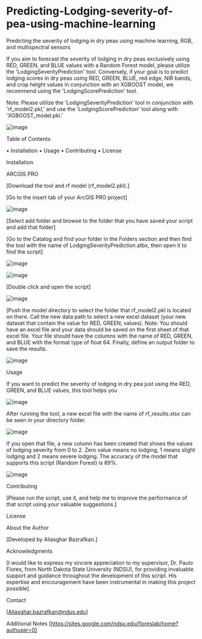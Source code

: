 # Predicting-Lodging-severity-of-pea-using-machine-learning
Predicting the severity of lodging in dry peas using machine learning, RGB, and multispectral sensors




If you aim to forecast the severity of lodging in dry peas exclusively using RED, GREEN, and BLUE values with a Random Forest model, please utilize the 'LodgingSeverityPrediction' tool. Conversely, if your goal is to predict lodging scores in dry peas using RED, GREEN, BLUE, red edge, NIR bands, and crop height values in conjunction with an XGBOOST model, we recommend using the 'LodgingScorePrediction' tool.


Note: Please utilize the 'LodgingSeverityPrediction' tool in conjunction with 'rf_model2.pkl,' and use the 'LodgingScorePrediction' tool along with 'XGBOOST_model.pkl.'

![image](https://github.com/AliBgisrs/Predicting-Lodging-severity-of-pea-using-machine-learning/assets/109620013/697875e3-3dd1-45a1-8557-1762dd98b2be)

  
Table of Contents

•	Installation
•	Usage
•	Contributing
•	License

Installation

ARCGIS PRO

[Download the tool and rf model (rf_model2.pkl).]


[Go to the insert tab of your ArcGIS PRO project]

 ![image](https://github.com/AliBgisrs/Predicting-Lodging-severity-of-pea-using-machine-learning/assets/109620013/c42f324f-232f-4073-a2a2-463671b61d68)
 

[Select add folder and browse to the folder that you have saved your script and add that folder]

[Go to the Catalog and find your folder in the Folders section and then find the tool with the name of LodgingSeverityPrediction.atbx, then open it to find the script]

 ![image](https://github.com/AliBgisrs/Predicting-Lodging-severity-of-pea-using-machine-learning/assets/109620013/fa3da501-7c97-4f24-8182-46b78e7bc32d)

 ![image](https://github.com/AliBgisrs/Predicting-Lodging-severity-of-pea-using-machine-learning/assets/109620013/b3e2176a-51ab-41c5-8c05-3badf92cfd33)

 

 

[Double click and open the script]

![image](https://github.com/AliBgisrs/Predicting-Lodging-severity-of-pea-using-machine-learning/assets/109620013/0fb142fd-568b-411b-94c3-4266b0bf94be)

[Push the model directory to select the folder that rf_model2.pkl is located on there. Call the new data path to select a new excel dataset (your new dataset that contain the value for RED, GREEN, values). Note: You should have an excel file and your data should be saved on the first sheet of that excel file. Your file should have the columns with the name of RED, GREEN, and BLUE with the format type of float 64. Finally, define an output folder to save the results.

![image](https://github.com/AliBgisrs/Predicting-Lodging-severity-of-pea-using-machine-learning/assets/109620013/f1cfc60d-0155-4c70-95a2-d63476dad109)

 


 
Usage

If you want to predict the severity of lodging in dry pea just using the RED, GREEN, and BLUE values, this tool helps you

![image](https://github.com/AliBgisrs/Predicting-Lodging-severity-of-pea-using-machine-learning/assets/109620013/191c7034-b293-4cef-b6cb-326f3f4aae83)

  
After running the tool, a new excel file with the name of rf_results.xlsx can be seen in your directory folder.

![image](https://github.com/AliBgisrs/Predicting-Lodging-severity-of-pea-using-machine-learning/assets/109620013/22a4204b-6e41-4c9b-9cb2-67bca59a465c)

 
If you open that file, a new column has been created that shows the values of lodging severity from 0 to 2. Zero value means no lodging, 1 means slight lodging and 2 means severe lodging. The accuracy of the model that supports this script (Random Forest) is 89%.

 ![image](https://github.com/AliBgisrs/Predicting-Lodging-severity-of-pea-using-machine-learning/assets/109620013/5080e0d0-17d3-4f0a-81cd-da53dab31ac1)
 

Contributing

[Please run the script, use it, and help me to improve the performance of that script using your valuable suggestions.]

License

About the Author

[Developed by Aliasghar Bazrafkan.]

Acknowledgments

[I would like to express my sincere appreciation to my supervisor, Dr. Paulo Flores, from North Dakota State University (NDSU), for providing invaluable support and guidance throughout the development of this script. His expertise and encouragement have been instrumental in making this project possible].

Contact

[Aliasghar.bazrafkan@ndus.edu]


Additional Notes
[https://sites.google.com/ndsu.edu/floreslab/home?authuser=0]

